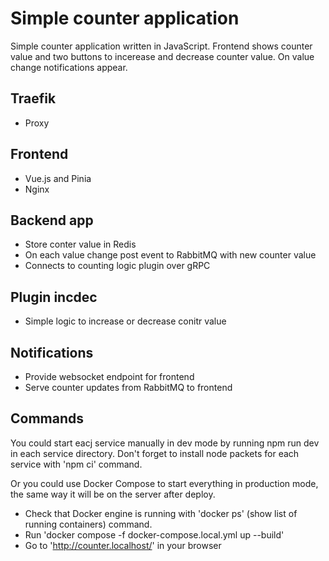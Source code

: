 # Simple counter application
Simple counter application written in JavaScript. Frontend shows counter value and two buttons to incerease and decrease counter value. On value change notifications appear.

## Traefik
- Proxy

## Frontend
- Vue.js and Pinia
- Nginx

## Backend app
- Store conter value in Redis
- On each value change post event to RabbitMQ with new counter value
- Connects to counting logic plugin over gRPC

## Plugin incdec
- Simple logic to increase or decrease conitr value

## Notifications
- Provide websocket endpoint for frontend
- Serve counter updates from RabbitMQ to frontend 

## Commands
You could start eacj service manually in dev mode by running npm run dev in each service directory. Don't forget to install node packets for each service with 'npm ci' command.

Or you could use Docker Compose to start everything in production mode, the same way it will be on the server after deploy.
- Check that Docker engine is running with 'docker ps' (show list of running containers) command.
- Run 'docker compose -f docker-compose.local.yml up --build'
- Go to 'http://counter.localhost/' in your browser